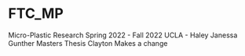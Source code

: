 # FTC_MP
Micro-Plastic Research Spring 2022 - Fall 2022
UCLA - Haley Janessa Gunther
Masters Thesis
Clayton Makes a change
